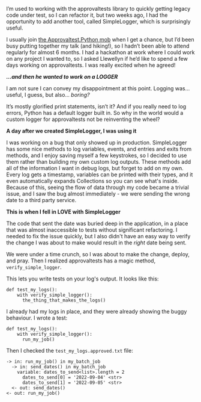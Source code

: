 I’m used to working with the approvaltests library to quickly getting legacy code under test, so I can refactor it, but two weeks ago, I had the opportunity to add another tool, called SimpleLogger, which is surprisingly useful. 

I usually join [the Approvaltest.Python mob](https://github.com/approvals/ApprovalTests.Python/blob/main/docs/Contribute.md#join-our-weekly-mobbing-sessions) when I get a chance, but I’d been busy putting together my talk (and hiking!), so I hadn’t been able to attend regularly for almost 6 months. I had a hackathon at work where I could work on any project I wanted to, so I asked Llewellyn if he’d like to spend a few days working on approvaltests. I was really excited when he agreed!

**_…and then he wanted to work on a LOGGER_**

I am not sure I can convey my disappointment at this point. Logging was… useful, I guess, but also… _boring?_

It’s mostly glorified print statements, isn’t it? And if you really need to log errors, Python has a default logger built in. So why in the world would a custom logger for approvaltests not be reinventing the wheel?

**A day after we created SimpleLogger, I was using it**

I was working on a bug that only showed up in production. SimpleLogger has some nice methods to log variables, events, and entries and exits from methods,  and I enjoy saving myself a few keystrokes, so I decided to use them rather than building my own custom log outputs. These methods add all of the information I want in debug logs, but forget to add on my own. Every log gets a timestamp, variables can be printed with their types, and it even automatically expands Collections so you can see what's inside. Because of this, seeing the flow of data through my code became a trivial issue, and I saw the bug almost immediately - we were sending the wrong date to a third party service.

**This is when I fell in LOVE with SimpleLogger**

The code that sent the date was buried deep in the application, in a place that was almost inaccessible to tests without significant refactoring. I needed to fix the issue quickly, but I also didn't have an easy way to verify the change I was about to make would result in the _right_ date being sent. 

We were under a time crunch, so I was about to make the change, deploy, and pray. Then I realized approvaltests has a magic method, `verify_simple_logger`. 

This lets you write tests on your log's output. It looks like this:

```
def test_my_logs():
    with verify_simple_logger():
      the_thing_that_makes_the_logs()
```

I already had my logs in place, and they were already showing the buggy behaviour. I wrote a test:

```
def test_my_logs():
    with verify_simple_logger():
      run_my_job()
```

Then I checked the `test_my_logs.approved.txt` file:

```
-> in: run_my_job() in my_batch_job
  -> in: send_dates() in my_batch_job
    variable: dates_to_send<list>.length = 2
      dates_to_send[0] = '2022-09-04' <str>
      dates_to_send[1] = '2022-09-05' <str>
  <- out: send_dates()
<- out: run_my_job()
```
